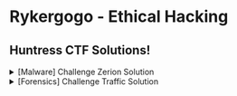 # Rykergogo - Ethical Hacking
## Huntress CTF Solutions!
<details markdown>
  <br>
  <summary>[Malware] Challenge Zerion Solution</summary>
  For this challenge, participants are provided with a file named <code>zerion</code>.<br><br>
  At first glance, the contents of this file reveals some PHP code.<br><br>
  <img src="https://i.imgur.com/vAJmHp2.png"><br><br>
  Digging in a little farther, there seems to be some encoded text at the end of the file.<br><br>
  <img src="https://i.imgur.com/pnB0T5D.png"><br><br>
  In the first screenshot, the variable <code>$L66Rgr</code> is being assigned to an array containing the php code and the base64 string at the end of the file.<br><br>
  Specifically, the explode function is splitting the current file by the string <code>?></code> which would isolate the base64 string into the second element of the array.
  The array should look similar to this:<br><br>
  
  `[php_code, base64_text]`<br><br>
  
  <img src="https://i.imgur.com/u0WLJKE.png"><br><br>
  A little further along the code is this variable `$L6CRgr`. Here, an array is created as so:<br><br>
  
  `[/x/i, x, base64_text]`<br><br>
  
  The first two arguments are just decoded base64 text. The third element is what we want to pay more attention to. It's doing some stuff to the second element of the array created before.<br><br>
  Following the function call, first run the third element of the array (base64 text at end of file) through a rot13 decoder.<br><br>
  <img src="https://i.imgur.com/MYvLDUF.png"><br><br>
  Then take the output and reverse the string.<br><br>
  <img src="https://i.imgur.com/tJnesuQ.png"><br><br>
  Then we get, surprise surprise, base64 text. Run that through a base64 decoder.<br><br>
  <img src="https://i.imgur.com/YxBvzRf.png"><br><br>
  Now we're getting somewhere...<br><br>
  <img src="https://i.imgur.com/UFND3UT.png"><br><br>
  After searching through more php code, the flag is captured!
</details>
<details>
  <br>
  <summary>[Forensics] Challenge Traffic Solution</summary>
  For this challenge, participants are provided with a file called <code>traffic.7z</code>.<br><br>
  After extracting the file, reveals a bunch of gzip files<br><br>
  <img src="https://i.imgur.com/0N4uQeJ.png"><br><br>
  The naming convention of the files suggests these are zeek logs. <a href="https://docs.zeek.org/en/master/script-reference/log-files.html" target="_blank">More Info</a><br><br>
  After extracting the gzip files, we can now spin up a database using <a href="https://github.com/activecm/rita" target="_blank">Rita</a><br><br>
  <img src="https://i.imgur.com/oxjtWe1.png"><br><br>
  <code>rita import . logs</code> will create a database including all the files in the present working directory and name it logs.<br><br>
  <img src="https://i.imgur.com/jfZONRr.png"><br><br>
  <code>rita show-beacons logs -H</code> will spit out some data to look at. We can already see some suspicious looking connections based on how many were made. However, this format is hard to read and doesn't really show much.<br><br>
  <img src="https://i.imgur.com/PPQ9RPI.png"><br><br>
  Running the command <code>rita html-report logs</code> will create an organized html report for us.<br><br>
  <img src="https://i.imgur.com/x07K0Gt.png"><br><br>
  Looking at the Beacons, there are several outgoing connections that seem to be repeated more than usual. Along with a score that is VERY close to 1, this raises some red flags. Even more so with the highlighted IP.<br><br>
  <img src="https://i.imgur.com/8xqe2rV.png"><br><br>
  Trying to access the IP directly reveals this is pointing to some github url. 104 connections being made to one github link? Something isn't right.<br><br>
  <img src="https://i.imgur.com/hFkSOxm.png"><br><br>
  Switching to the Beacons SNI page, and searching for any github urls we find a github pages link.<br><br>
  <img src="https://i.imgur.com/Pq72u3J.png"><br><br>
  Voilà! Flag is captured :-)
</details>
